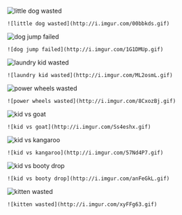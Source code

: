 ![little dog wasted](http://i.imgur.com/00bbkds.gif)
```
![little dog wasted](http://i.imgur.com/00bbkds.gif)
```

![dog jump failed](http://i.imgur.com/1G1DMUp.gif)
```
![dog jump failed](http://i.imgur.com/1G1DMUp.gif)
```

![laundry kid wasted](http://i.imgur.com/ML2osmL.gif)
```
![laundry kid wasted](http://i.imgur.com/ML2osmL.gif)
```

![power wheels wasted](http://i.imgur.com/8CxozBj.gif)
```
![power wheels wasted](http://i.imgur.com/8CxozBj.gif)
```

![kid vs goat](http://i.imgur.com/Ss4eshx.gif)
```
![kid vs goat](http://i.imgur.com/Ss4eshx.gif)
```

![kid vs kangaroo](http://i.imgur.com/57Nd4P7.gif)
```
![kid vs kangaroo](http://i.imgur.com/57Nd4P7.gif)
```

![kid vs booty drop](http://i.imgur.com/anFeGkL.gif)
```
![kid vs booty drop](http://i.imgur.com/anFeGkL.gif)
```

![kitten wasted](http://i.imgur.com/xyFFg63.gif)
```
![kitten wasted](http://i.imgur.com/xyFFg63.gif)
```

